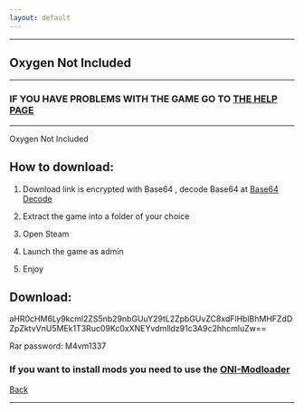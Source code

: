 ```yaml
---
layout: default
---
```


* * *

## Oxygen Not Included

* * *

### IF YOU HAVE PROBLEMS WITH THE GAME GO TO [THE HELP PAGE](/games/help.md)

* * *

Oxygen Not Included

## How to download:

1. Download link is encrypted with Base64 , decode Base64 at [Base64 Decode](../b64/base64.html)

2. Extract the game into a folder of your choice

3. Open Steam

4. Launch the game as admin

5. Enjoy

## Download:

aHR0cHM6Ly9kcml2ZS5nb29nbGUuY29tL2ZpbGUvZC8xdFlHblBhMHFZdDZpZktvVnU5MEk1T3Ruc09Kc0xXNEYvdmlldz91c3A9c2hhcmluZw==

Rar password: M4vm1337

### If you want to install mods you need to use the [ONI-Modloader](https://github.com/javisar/ONI-Modloader)

[Back](https://m4vmcvrk.github.io/)

* * *
